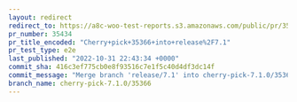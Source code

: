 ```yaml
---
layout: redirect
redirect_to: https://a8c-woo-test-reports.s3.amazonaws.com/public/pr/35434/e2e/index.html
pr_number: 35434
pr_title_encoded: "Cherry+pick+35366+into+release%2F7.1"
pr_test_type: e2e
last_published: "2022-10-31 22:43:34 +0000"
commit_sha: 416c3ef775cb0e8f93516c7e1f5c40d4df3dc14f
commit_message: "Merge branch 'release/7.1' into cherry-pick-7.1.0/35366"
branch_name: cherry-pick-7.1.0/35366
---
```

